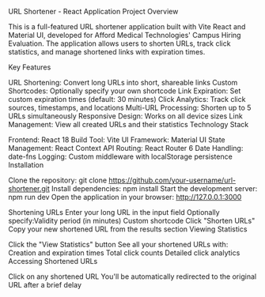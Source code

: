 URL Shortener - React Application
Project Overview

This is a full-featured URL shortener application built with Vite React and Material UI, developed for Afford Medical Technologies' Campus Hiring Evaluation. The application allows users to shorten URLs, track click statistics, and manage shortened links with expiration times.

Key Features

URL Shortening: Convert long URLs into short, shareable links
Custom Shortcodes: Optionally specify your own shortcode
Link Expiration: Set custom expiration times (default: 30 minutes)
Click Analytics: Track click sources, timestamps, and locations
Multi-URL Processing: Shorten up to 5 URLs simultaneously
Responsive Design: Works on all device sizes
Link Management: View all created URLs and their statistics
Technology Stack

Frontend: React 18
Build Tool: Vite
UI Framework: Material UI
State Management: React Context API
Routing: React Router 6
Date Handling: date-fns
Logging: Custom middleware with localStorage persistence
Installation

Clone the repository: git clone https://github.com/your-username/url-shortener.git
Install dependencies: npm install
Start the development server: npm run dev
Open the application in your browser: http://127.0.0.1:3000

Shortening URLs
Enter your long URL in the input field 
Optionally specify:Validity period (in minutes)
Custom shortcode
Click "Shorten URLs"
Copy your new shortened URL from the results section
Viewing Statistics

Click the "View Statistics" button
See all your shortened URLs with:
Creation and expiration times
Total click counts
Detailed click analytics
Accessing Shortened URLs

Click on any shortened URL
You'll be automatically redirected to the original URL after a brief delay
